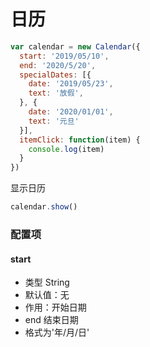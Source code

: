# 日历


```js
var calendar = new Calendar({
  start: '2019/05/10',
  end: '2020/5/20',
  specialDates: [{
    date: '2019/05/23',
    text: '放假',
  }, {
    date: '2020/01/01',
    text: '元旦'
  }],
  itemClick: function(item) {
    console.log(item)
  }
})
```
显示日历
```js
calendar.show()
```
### 配置项
#### start
* 类型 String
* 默认值：无
* 作用：开始日期  
* end 结束日期
* 格式为'年/月/日'
